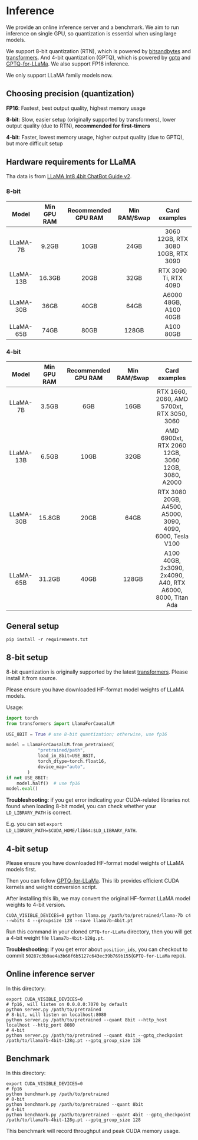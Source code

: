# Inference

We provide an online inference server and a benchmark. We aim to run inference on single GPU, so quantization is essential when using large models.

We support 8-bit quantization (RTN), which is powered by [bitsandbytes](https://github.com/TimDettmers/bitsandbytes) and [transformers](https://github.com/huggingface/transformers). And 4-bit quantization (GPTQ), which is powered by [gptq](https://github.com/IST-DASLab/gptq) and [GPTQ-for-LLaMa](https://github.com/qwopqwop200/GPTQ-for-LLaMa). We also support FP16 inference.

We only support LLaMA family models now.

## Choosing precision (quantization)

**FP16**: Fastest, best output quality, highest memory usage

**8-bit**: Slow, easier setup (originally supported by transformers), lower output quality (due to RTN), **recommended for first-timers**

**4-bit**: Faster, lowest memory usage, higher output quality (due to GPTQ), but more difficult setup

## Hardware requirements for LLaMA

Tha data is from [LLaMA Int8 4bit ChatBot Guide v2](https://rentry.org/llama-tard-v2).

### 8-bit

|   Model   | Min GPU RAM | Recommended GPU RAM | Min RAM/Swap |           Card examples            |
| :-------: | :---------: | :-----------------: | :----------: | :--------------------------------: |
| LLaMA-7B  |    9.2GB    |        10GB         |     24GB     | 3060 12GB, RTX 3080 10GB, RTX 3090 |
| LLaMA-13B |   16.3GB    |        20GB         |     32GB     |       RTX 3090 Ti, RTX 4090        |
| LLaMA-30B |    36GB     |        40GB         |     64GB     |       A6000 48GB, A100 40GB        |
| LLaMA-65B |    74GB     |        80GB         |    128GB     |             A100 80GB              |

### 4-bit

|   Model   | Min GPU RAM | Recommended GPU RAM | Min RAM/Swap |                       Card examples                        |
| :-------: | :---------: | :-----------------: | :----------: | :--------------------------------------------------------: |
| LLaMA-7B  |    3.5GB    |         6GB         |     16GB     |         RTX 1660, 2060, AMD 5700xt, RTX 3050, 3060         |
| LLaMA-13B |    6.5GB    |        10GB         |     32GB     |     AMD 6900xt, RTX 2060 12GB, 3060 12GB, 3080, A2000      |
| LLaMA-30B |   15.8GB    |        20GB         |     64GB     | RTX 3080 20GB, A4500, A5000, 3090, 4090, 6000, Tesla V100  |
| LLaMA-65B |   31.2GB    |        40GB         |    128GB     | A100 40GB, 2x3090, 2x4090, A40, RTX A6000, 8000, Titan Ada |

## General setup

```shell
pip install -r requirements.txt
```

## 8-bit setup

8-bit quantization is originally supported by the latest [transformers](https://github.com/huggingface/transformers). Please install it from source.

Please ensure you have downloaded HF-format model weights of LLaMA models.

Usage:

```python
import torch
from transformers import LlamaForCausalLM

USE_8BIT = True # use 8-bit quantization; otherwise, use fp16

model = LlamaForCausalLM.from_pretrained(
            "pretrained/path",
            load_in_8bit=USE_8BIT,
            torch_dtype=torch.float16,
            device_map="auto",
        )
if not USE_8BIT:
    model.half()  # use fp16
model.eval()
```

**Troubleshooting**: if you get error indicating your CUDA-related libraries not found when loading 8-bit model, you can check whether your `LD_LIBRARY_PATH` is correct.

E.g. you can set `export LD_LIBRARY_PATH=$CUDA_HOME/lib64:$LD_LIBRARY_PATH`.

## 4-bit setup

Please ensure you have downloaded HF-format model weights of LLaMA models first.

Then you can follow [GPTQ-for-LLaMa](https://github.com/qwopqwop200/GPTQ-for-LLaMa). This lib provides efficient CUDA kernels and weight conversion script.

After installing this lib, we may convert the original HF-format LLaMA model weights to 4-bit version.

```shell
CUDA_VISIBLE_DEVICES=0 python llama.py /path/to/pretrained/llama-7b c4 --wbits 4 --groupsize 128 --save llama7b-4bit.pt
```

Run this command in your cloned `GPTQ-for-LLaMa` directory, then you will get a 4-bit weight file `llama7b-4bit-128g.pt`.

**Troubleshooting**: if you get error about `position_ids`, you can checkout to commit `50287c3b9ae4a3b66f6b5127c643ec39b769b155`(`GPTQ-for-LLaMa` repo).

## Online inference server

In this directory:

```shell
export CUDA_VISIBLE_DEVICES=0
# fp16, will listen on 0.0.0.0:7070 by default
python server.py /path/to/pretrained
# 8-bit, will listen on localhost:8080
python server.py /path/to/pretrained --quant 8bit --http_host localhost --http_port 8080
# 4-bit
python server.py /path/to/pretrained --quant 4bit --gptq_checkpoint /path/to/llama7b-4bit-128g.pt --gptq_group_size 128
```

## Benchmark

In this directory:

```shell
export CUDA_VISIBLE_DEVICES=0
# fp16
python benchmark.py /path/to/pretrained
# 8-bit
python benchmark.py /path/to/pretrained --quant 8bit
# 4-bit
python benchmark.py /path/to/pretrained --quant 4bit --gptq_checkpoint /path/to/llama7b-4bit-128g.pt --gptq_group_size 128
```

This benchmark will record throughput and peak CUDA memory usage.
